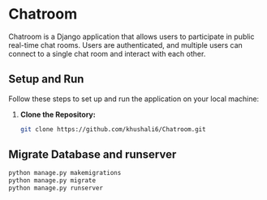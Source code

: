 # Chatroom

Chatroom is a Django application that allows users to participate in public real-time chat rooms. Users are authenticated, and multiple users can connect to a single chat room and interact with each other.

## Setup and Run

Follow these steps to set up and run the application on your local machine:

1. **Clone the Repository:**
   ```bash
   git clone https://github.com/khushali6/Chatroom.git
## Migrate Database and runserver

  ```bash
  python manage.py makemigrations
  python manage.py migrate
  python manage.py runserver







